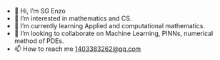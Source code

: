 - 👋 Hi, I’m SG Enzo
- 👀 I’m interested in mathematics and CS.
- 🌱 I’m currently learning Applied and computational mathematics.
- 💞️ I’m looking to collaborate on Machine Learning, PINNs, numerical method of PDEs.
- 📫 How to reach me 1403383262@qq.com

<!---
SGnotHatall/SGnotHatall is a ✨ special ✨ repository because its `README.md` (this file) appears on your GitHub profile.
You can click the Preview link to take a look at your changes.
--->
